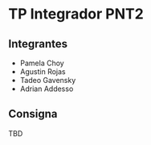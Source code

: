 # TP Integrador PNT2
## Integrantes
* Pamela Choy
* Agustin Rojas
* Tadeo Gavensky
* Adrian Addesso

## Consigna
TBD